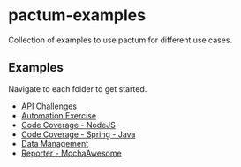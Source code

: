 # pactum-examples

Collection of examples to use pactum for different use cases.

## Examples

Navigate to each folder to get started.

- [API Challenges](/api-challenges/)
- [Automation Exercise](/automation-exercise/)
- [Code Coverage - NodeJS](/code-coverage-nodejs/)
- [Code Coverage - Spring - Java](/code-coverage-spring-java/)
- [Data Management](/data-management/)
- [Reporter - MochaAwesome](/reporter-mochawesome/)